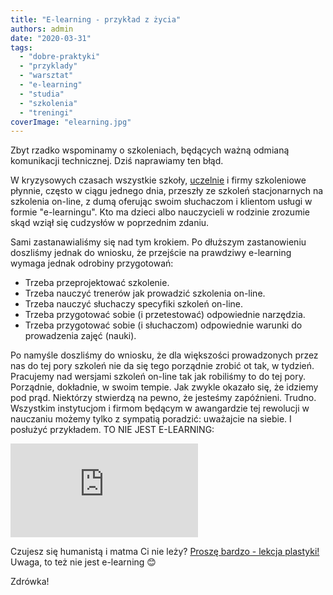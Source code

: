 ```yaml
---
title: "E-learning - przykład z życia"
authors: admin
date: "2020-03-31"
tags:
  - "dobre-praktyki"
  - "przyklady"
  - "warsztat"
  - "e-learning"
  - "studia"
  - "szkolenia"
  - "treningi"
coverImage: "elearning.jpg"
---
```


Zbyt rzadko wspominamy o szkoleniach, będących ważną odmianą komunikacji
technicznej. Dziś naprawiamy ten błąd.

W kryzysowych czasach wszystkie szkoły,
[uczelnie](https://www.gov.pl/web/nauka/ksztalcenie-zdalne-na-uczelniach) i
firmy szkoleniowe płynnie, często w ciągu jednego dnia, przeszły ze szkoleń
stacjonarnych na szkolenia on-line, z dumą oferując swoim słuchaczom i klientom
usługi w formie "e-learningu". Kto ma dzieci albo nauczycieli w rodzinie
zrozumie skąd wziął się cudzysłów w poprzednim zdaniu.

Sami zastanawialiśmy się nad tym krokiem. Po dłuższym zastanowieniu doszliśmy
jednak do wniosku, że przejście na prawdziwy e-learning wymaga jednak odrobiny
przygotowań:

- Trzeba przeprojektować szkolenie.
- Trzeba nauczyć trenerów jak prowadzić szkolenia on-line.
- Trzeba nauczyć słuchaczy specyfiki szkoleń on-line.
- Trzeba przygotować sobie (i przetestować) odpowiednie narzędzia.
- Trzeba przygotować sobie (i słuchaczom) odpowiednie warunki do prowadzenia
  zajęć (nauki).

Po namyśle doszliśmy do wniosku, że dla większości prowadzonych przez nas do tej
pory szkoleń nie da się tego porządnie zrobić ot tak, w tydzień. Pracujemy nad
wersjami szkoleń on-line tak jak robiliśmy to do tej pory. Porządnie, dokładnie,
w swoim tempie. Jak zwykle okazało się, że idziemy pod prąd. Niektórzy stwierdzą
na pewno, że jesteśmy zapóźnieni. Trudno. Wszystkim instytucjom i firmom będącym
w awangardzie tej rewolucji w nauczaniu możemy tylko z sympatią poradzić:
uważajcie na siebie. I posłużyć przykładem. TO NIE JEST E-LEARNING:

<iframe src="https://www.youtube.com/embed/hSg6izlYq1k" frameBorder="{0}" allowFullScreen="allowFullScreen">
        &amp;lt;span style="display: inline-block; width: 0px; overflow: hidden;
        line-height: 0;" data-mce-type="bookmark"
        className="mce_SELRES_start"&amp;gt;﻿&amp;lt;/span&amp;gt;
      </iframe>

Czujesz się humanistą i matma Ci nie leży?
[Proszę bardzo - lekcja plastyki!](https://vod.tvp.pl/video/szkola-z-tvp-klasa-7,plastyka-30032020-lekcja-1,47324113)
Uwaga, to też nie jest e-learning 😊

Zdrówka!
